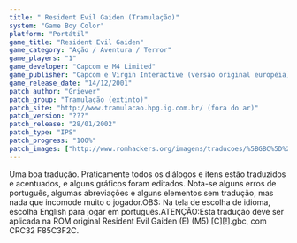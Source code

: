 ```yaml
---
title: " Resident Evil Gaiden (Tramulação)"
system: "Game Boy Color"
platform: "Portátil"
game_title: "Resident Evil Gaiden"
game_category: "Ação / Aventura / Terror"
game_players: "1"
game_developer: "Capcom e M4 Limited"
game_publisher: "Capcom e Virgin Interactive (versão original européia)"
game_release_date: "14/12/2001"
patch_author: "Griever"
patch_group: "Tramulação (extinto)"
patch_site: "http://www.tramulacao.hpg.ig.com.br/ (fora do ar)"
patch_version: "???"
patch_release: "28/01/2002"
patch_type: "IPS"
patch_progress: "100%"
patch_images: ["http://www.romhackers.org/imagens/traducoes/%5BGBC%5D%20Resident%20Evil%20Gaiden%20-%20Tramula%C3%A7%C3%A3o%20-%201.png","http://www.romhackers.org/imagens/traducoes/%5BGBC%5D%20Resident%20Evil%20Gaiden%20-%20Tramula%C3%A7%C3%A3o%20-%202.png","http://www.romhackers.org/imagens/traducoes/%5BGBC%5D%20Resident%20Evil%20Gaiden%20-%20Tramula%C3%A7%C3%A3o%20-%203.png"]
---
```

Uma boa tradução. Praticamente todos os diálogos e itens estão traduzidos e acentuados, e alguns gráficos foram editados. Nota-se alguns erros de português, algumas abreviações e alguns elementos sem tradução, mas nada que incomode muito o jogador.OBS: Na tela de escolha de idioma, escolha English para jogar em português.ATENÇÃO:Esta tradução deve ser aplicada na ROM original Resident Evil Gaiden (E) (M5) [C][!].gbc, com CRC32 F85C3F2C.